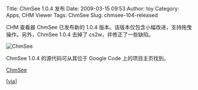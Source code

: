 Title: ChmSee 1.0.4 发布
Date: 2009-03-15 09:53
Author: toy
Category: Apps, CHM Viewer
Tags: ChmSee
Slug: chmsee-104-released

CHM 查看器 ChmSee 已发布新的 1.0.4
版本。该版本仅包含小幅改进，支持拖曳操作。另外，ChmSee 1.0.4 去掉了
cs2w，并修正了一些缺陷。

![ChmSee](http://i.linuxtoy.org/images/2009/03/chmsee-splash.png)

ChmSee 1.0.4 的源代码可从其位于 Google Code 上的项目主页找到。

[ChmSee](http://code.google.com/p/chmsee/downloads/list)

[[via](https://twitter.com/chmsee/status/1326751344)]
